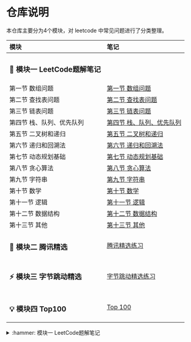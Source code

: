 # 仓库说明

本仓库主要分为4个模块，对 leetcode 中常见问题进行了分类整理。

| 模块 | 笔记 |
| :-- | :-- |
| <h3>:hammer: 模块一  LeetCode题解笔记</h3> | |
| 第一节 数组问题 | [第一节 数组问题](https://github.com/DuHouAn/Java-Interview/blob/master/SolutionsNotes/01%E6%95%B0%E7%BB%84%E9%97%AE%E9%A2%98.md) |
| 第二节 查找表问题 | [第二节 查找表问题](https://github.com/DuHouAn/Java-Interview/blob/master/SolutionsNotes/02%E6%9F%A5%E6%89%BE%E9%97%AE%E9%A2%98.md) |
| 第三节 链表问题 | [第三节 链表问题](https://github.com/DuHouAn/Java-Interview/blob/master/SolutionsNotes/03%E9%93%BE%E8%A1%A8%E9%97%AE%E9%A2%98.md) |
| 第四节 栈、队列、优先队列 | [第四节 栈、队列、优先队列](https://github.com/DuHouAn/Java-Interview/blob/master/SolutionsNotes/04%E6%A0%88_%E9%98%9F%E5%88%97_%E4%BC%98%E5%85%88%E9%98%9F%E5%88%97.md) |
| 第五节 二叉树和递归 | [第五节 二叉树和递归](https://github.com/DuHouAn/Java-Interview/blob/master/SolutionsNotes/05%E4%BA%8C%E5%8F%89%E6%A0%91%E5%92%8C%E9%80%92%E5%BD%92.md) |
| 第六节 递归和回溯法 | [第六节 递归和回溯法](https://github.com/DuHouAn/Java-Interview/blob/master/SolutionsNotes/06%E9%80%92%E5%BD%92%E5%92%8C%E5%9B%9E%E6%BA%AF%E6%B3%95.md) |
| 第七节 动态规划基础 | [第七节 动态规划基础](https://github.com/DuHouAn/Java-Interview/blob/master/SolutionsNotes/07%E5%8A%A8%E6%80%81%E8%A7%84%E5%88%92%E5%9F%BA%E7%A1%80.md) |
| 第八节 贪心算法 | [第八节 贪心算法](https://github.com/DuHouAn/Java-Interview/blob/master/SolutionsNotes/08%E8%B4%AA%E5%BF%83%E7%AE%97%E6%B3%95.md) |
| 第九节 字符串 | [第九节 字符串](https://github.com/DuHouAn/Java-Interview/blob/master/SolutionsNotes/09%E5%AD%97%E7%AC%A6%E4%B8%B2.md) |
| 第十节 数学 | [第十节 数学](https://github.com/DuHouAn/Java-Interview/blob/master/SolutionsNotes/10%E6%95%B0%E5%AD%A6.md) |
| 第十一节 逻辑 |  [第十一节 逻辑](https://github.com/DuHouAn/Java-Interview/blob/master/SolutionsNotes/11%E9%80%BB%E8%BE%91.md)|
| 第十二节 数据结构 | [第十二节 数据结构](https://github.com/DuHouAn/Java-Interview/blob/master/SolutionsNotes/12%E6%95%B0%E6%8D%AE%E7%BB%93%E6%9E%84.md) |
| 第十三节 其他 | [第十三节 其他](https://github.com/DuHouAn/Java-Interview/blob/master/SolutionsNotes/13%E5%85%B6%E4%BB%96.md) |
| <h3>:penguin: 模块二 腾讯精选 </h3>| [腾讯精选练习](https://github.com/DuHouAn/Java-Interview/blob/master/BigFactoryNotes/00TencentNotes.md)|
| <h3>:zap: 模块三 字节跳动精选</h3> | [字节跳动精选练习](https://github.com/DuHouAn/Java-Interview/blob/master/BigFactoryNotes/01ByteDanceNotes.md) |
| <h3>:bulb: 模块四 Top100 </h3>  | [Top 100](https://github.com/DuHouAn/Java-Interview/blob/master/BigFactoryNotes/02Top100.md)|

<details>
  <summary>:hammer: 模块一  LeetCode题解笔记</summary>
  <p> - 测试 测试测试</p>
</details>